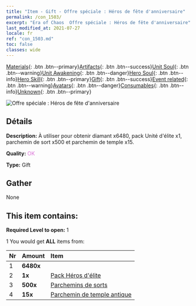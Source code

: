 ```yaml
---
title: "Item - Gift - Offre spéciale : Héros de fête d'anniversaire"
permalink: /con_1503/
excerpt: "Era of Chaos  Offre spéciale : Héros de fête d'anniversaire"
last_modified_at: 2021-07-27
locale: fr
ref: "con_1503.md"
toc: false
classes: wide
---
```

 [Materials](/ItemsFR/){: .btn .btn--primary}[Artifacts](/ItemsFR/Artifacts/){: .btn .btn--success}[Unit Soul](/ItemsFR/UnitSoul/){: .btn .btn--warning}[Unit Awakening](/ItemsFR/UnitAwakening/){: .btn .btn--danger}[Hero Soul](/ItemsFR/HeroSoul/){: .btn .btn--info}[Hero Skill](/ItemsFR/HeroSkill/){: .btn .btn--primary}[Gift](/ItemsFR/Gift/){: .btn .btn--success}[Event related](/ItemsFR/Events/){: .btn .btn--warning}[Avatars](/ItemsFR/Avatars/){: .btn .btn--danger}[Consumables](/ItemsFR/Consumables/){: .btn .btn--info}[Unknown](/ItemsFR/Unknown/){: .btn .btn--primary}

 ![Offre spéciale : Héros de fête d'anniversaire](/images/t/i_907117.png)

## Détails
 **Description:** À utiliser pour obtenir diamant x6480, pack Unité d'élite x1, parchemin de sort x500 et parchemin de temple x15.

 **Quality:** <span style="color: #DA70D6">OK</span>

 **Type:** Gift

## Gather

  None

## This item contains:

 **Required Level to open:** 1

 1 You would get **ALL** items  from:

  | Nr | Amount |     Item    |
  |:---|:-------|:------------|
  | 1 |  **6480x** | <i class="fas fa-gem"/> |  | 
  | 2 |  **1x** | [Pack Héros d'élite](/ItemsFR/con_1358/) |  | 
  | 3 |  **500x** | [Parchemins de sorts](/ItemsFR/con_694/) |  | 
  | 4 |  **15x** | [Parchemin de temple antique](/ItemsFR/con_697/) |  | 
